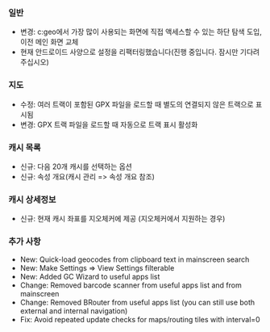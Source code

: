 ### 일반
- 변경: c:geo에서 가장 많이 사용되는 화면에 직접 액세스할 수 있는 하단 탐색 도입, 이전 메인 화면 교체
- 현재 안드로이드 사양으로 설정을 리팩터링했습니다(진행 중입니다. 잠시만 기다려 주십시오)

### 지도
- 수정: 여러 트랙이 포함된 GPX 파일을 로드할 때 별도의 연결되지 않은 트랙으로 표시됨
- 변경: GPX 트랙 파일을 로드할 때 자동으로 트랙 표시 활성화

### 캐시 목록
- 신규: 다음 20개 캐시를 선택하는 옵션
- 신규: 속성 개요(캐시 관리 => 속성 개요 참조)

### 캐시 상세정보
- 신규: 현재 캐시 좌표를 지오체커에 제공 (지오체커에서 지원하는 경우)

### 추가 사항
- New: Quick-load geocodes from clipboard text in mainscreen search
- New: Make Settings => View Settings filterable
- New: Added GC Wizard to useful apps list
- Change: Removed barcode scanner from useful apps list and from mainscreen
- Change: Removed BRouter from useful apps list (you can still use both external and internal navigation)
- Fix: Avoid repeated update checks for maps/routing tiles with interval=0

